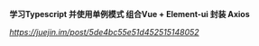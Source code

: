 **学习Typescript 并使用单例模式 组合Vue + Element-ui 封装 Axios**

*https://juejin.im/post/5de4bc55e51d452515148052*

